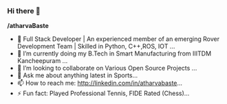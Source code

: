 ### Hi there 👋

   **/atharvaBaste** 

- 🔭 Full Stack Developer | An experienced member of an emerging Rover Development Team | Skilled in Python, C++,ROS, IOT  ...
- 🌱 I’m currently doing my B.Tech in Smart Manufacturing from IIITDM Kancheepuram ...
- 👯 I’m looking to collaborate on Various Open Source Projects ...
- 💬 Ask me about anything latest in Sports...
- 📫 How to reach me: http://linkedin.com/in/atharvabaste...
- ⚡ Fun fact: Played Professional Tennis, FIDE Rated (Chess)...
